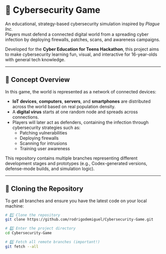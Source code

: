 # 🧠 Cybersecurity Game

An educational, strategy-based cybersecurity simulation inspired by *Plague Inc.*  
Players must defend a connected digital world from a spreading cyber infection by deploying firewalls, patches, scans, and awareness campaigns.

Developed for the **Cyber Education for Teens Hackathon**, this project aims to make cybersecurity learning fun, visual, and interactive for 16-year-olds with general tech knowledge.

---

## 🎯 Concept Overview

In this game, the world is represented as a network of connected devices:
- **IoT devices**, **computers**, **servers**, and **smartphones** are distributed across the world based on real population density.
- A **digital virus** starts at one random node and spreads across connections.
- Players will later act as defenders, containing the infection through cybersecurity strategies such as:
  - Patching vulnerabilities  
  - Deploying firewalls  
  - Scanning for intrusions  
  - Training user awareness  

This repository contains multiple branches representing different development stages and prototypes (e.g., Codex-generated versions, defense-mode builds, and simulation logic).

---

## 🧩 Cloning the Repository

To get all branches and ensure you have the latest code on your local machine:

```bash
# 1️⃣ Clone the repository
git clone https://github.com/rodrigodemiguel/Cybersecurity-Game.git

# 2️⃣ Enter the project directory
cd Cybersecurity-Game

# 3️⃣ Fetch all remote branches (important!)
git fetch --all
